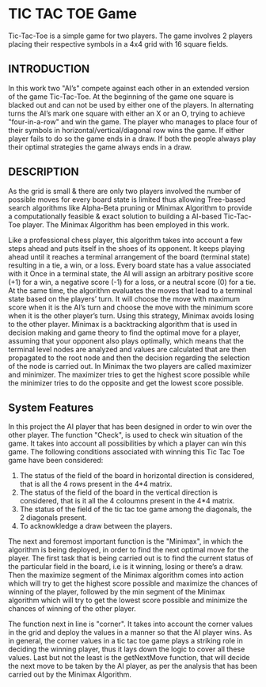 # TIC TAC TOE Game

Tic-Tac-Toe is a simple game for two players. The game involves 2 players placing their respective symbols in a 4x4 grid with 16 square fields. 

## INTRODUCTION

In this work two "AI’s" compete against each other in an extended version of the game Tic-Tac-Toe. At the beginning of the game one square is blacked out and can not be used by either one of the players. In alternating turns the AI’s mark one square with either an X or an O, trying to achieve "four-in-a-row" and win the game. The player who manages to place four of their symbols in horizontal/vertical/diagonal row wins the game. If either player fails to do so the game ends in a draw. If both the people always play their optimal strategies the game always ends in a draw.
 
## DESCRIPTION

As the grid is small & there are only two players involved the number of possible moves for every board state is limited thus allowing Tree-based search algorithms like Alpha-Beta pruning or Minimax Algorithm to provide a computationally feasible & exact solution to building a AI-based Tic-Tac-Toe player. The Minimax Algorithm has been employed in this work.

Like a professional chess player, this algorithm takes into account a few steps ahead and puts itself in the shoes of its opponent. It keeps playing ahead until it reaches a terminal arrangement of the board (terminal state) resulting in a tie, a win, or a loss. Every board state has a value associated with it Once in a terminal state, the AI will assign an arbitrary positive score (+1) for a win, a negative score (-1) for a loss, or a neutral score (0) for a tie. At the same time, the algorithm evaluates the moves that lead to a terminal state based on the players’ turn. It will choose the move with maximum score when it is the AI’s turn and choose the move with the minimum score when it is the other player’s turn. Using this strategy, Minimax avoids losing to the other player.
Minimax is a backtracking algorithm that is used in decision making and game theory to find the optimal move for a player, assuming that your opponent also plays optimally, which means that the terminal level nodes are analyzed and values are calculated that are then propagated to the root node and then the decision regarding the selection of the node is carried out. In Minimax the two players are called maximizer and minimizer. The maximizer tries to get the highest score possible while the minimizer tries to do the opposite and get the lowest score possible.

## System Features

In this project the AI player that has been designed in order to win over the other player. The function "Check", is used to check win situation of the game. It takes into account all possibilities by which a player can win this game. The following conditions associated with winning this Tic Tac Toe game have been considered:
1. The status of the field of the board in horizontal direction is considered, that is all the 4 rows present in the 4*4 matrix.
2. The status of the field of the board in the vertical direction is considered, that is it all the 4 coloumns present in the 4*4 matrix.
3. The status of the field of the tic tac toe game among the diagonals, the 2 diagonals present.
4. To acknowkledge a draw between the players.

The next and foremost important function is the "Minimax", in which the algorithm is being deployed, in order to find the next optimal move for the player. The first  task that is being carried out is to find the current status of the particular field in the board, i.e is it winning, losing or there’s a draw. Then the maximize segment of the Minimax algorithm comes into action which will try to get the highest score possible and maximize the chances of winning of the player, followed by the min segment of the Minimax algorithm which will try to get the lowest score possible and minimize the chances of winning of the other player.

The function next in line is "corner". It takes into account the corner values in the grid and deploy the values in a manner so that the AI player wins. As in general, the corner values in a tic tac toe game plays a striking role in deciding the winning player, thus it lays down the logic to cover all these values. Last but not the least is the getNextMove function, that will decide the next move to be taken by the AI player, as per the analysis that has been carried out by the Minimax Algorithm.
